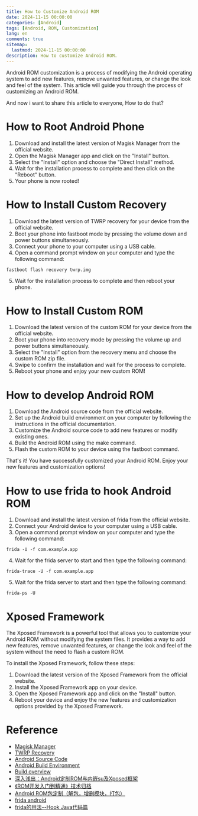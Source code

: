 ```yaml
---
title: How to Customize Android ROM
date: 2024-11-15 00:00:00
categories: [Android]
tags: [Android, ROM, Customization]
lang: en
comments: true
sitemap:
  lastmod: 2024-11-15 00:00:00
description: How to customize Android ROM.
---
```


Android ROM customization is a process of modifying the Android operating system to add new features, remove unwanted features, or change the look and feel of the system. This article will guide you through the process of customizing an Android ROM.

And now i want to share this article to everyone, How to do that?

# How to Root Android Phone

1. Download and install the latest version of Magisk Manager from the official website.
2. Open the Magisk Manager app and click on the "Install" button.
3. Select the "Install" option and choose the "Direct Install" method.
4. Wait for the installation process to complete and then click on the "Reboot" button.
5. Your phone is now rooted!

# How to Install Custom Recovery

1. Download the latest version of TWRP recovery for your device from the official website.
2. Boot your phone into fastboot mode by pressing the volume down and power buttons simultaneously.
3. Connect your phone to your computer using a USB cable.
4. Open a command prompt window on your computer and type the following command:
```
fastboot flash recovery twrp.img
```
5. Wait for the installation process to complete and then reboot your phone.

# How to Install Custom ROM

1. Download the latest version of the custom ROM for your device from the official website.
2. Boot your phone into recovery mode by pressing the volume up and power buttons simultaneously.
3. Select the "Install" option from the recovery menu and choose the custom ROM zip file.
4. Swipe to confirm the installation and wait for the process to complete.
5. Reboot your phone and enjoy your new custom ROM!

# How to develop Android ROM

1. Download the Android source code from the official website.
2. Set up the Android build environment on your computer by following the instructions in the official documentation.
3. Customize the Android source code to add new features or modify existing ones.
4. Build the Android ROM using the make command.
5. Flash the custom ROM to your device using the fastboot command.

That's it! You have successfully customized your Android ROM. Enjoy your new features and customization options!

# How to use frida to hook Android ROM

1. Download and install the latest version of frida from the official website.
2. Connect your Android device to your computer using a USB cable.
3. Open a command prompt window on your computer and type the following command:
```
frida -U -f com.example.app
```
4. Wait for the frida server to start and then type the following command:
```
frida-trace -U -f com.example.app
```
5. Wait for the frida server to start and then type the following command:
```
frida-ps -U
```

# Xposed Framework

The Xposed Framework is a powerful tool that allows you to customize your Android ROM without modifying the system files. It provides a way to add new features, remove unwanted features, or change the look and feel of the system without the need to flash a custom ROM.

To install the Xposed Framework, follow these steps:

1. Download the latest version of the Xposed Framework from the official website.
2. Install the Xposed Framework app on your device.
3. Open the Xposed Framework app and click on the "Install" button.
4. Reboot your device and enjoy the new features and customization options provided by the Xposed Framework.





# Reference
- [Magisk Manager](https://magiskmanager.com/)
- [TWRP Recovery](https://twrp.me/)
- [Android Source Code](https://source.android.com/)
- [Android Build Environment](https://source.android.com/setup/build/initializing)
- [Build overview](https://source.android.com/docs/setup/build)
- [深入浅出：Android定制ROM与内嵌su及Xposed框架](https://cloud.baidu.com/article/3304003)
- [《ROM开发入门到精通》技术归档](https://github.com/xxxgod/ROM-DevGuide)
- [Android ROM包定制（解包，增删模块，打包）](https://www.cnblogs.com/luoyesiqiu/p/10791511.html)
- [frida android](https://frida.re/docs/android/)
- [frida的用法--Hook Java代码篇](https://www.cnblogs.com/luoyesiqiu/p/10718997.html)


